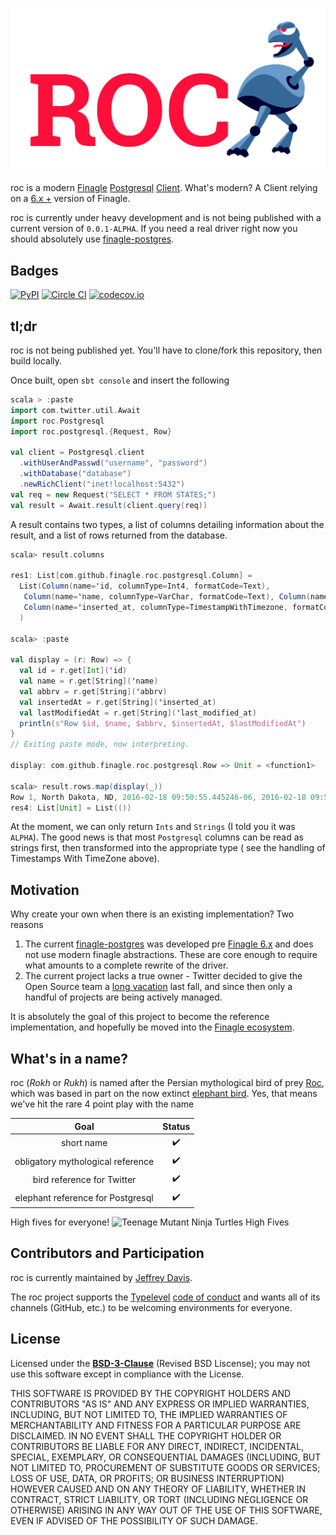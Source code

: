 ![Roc Logo](/roc-logo.png?raw=true "Roc Logo")

roc is a modern [Finagle][finagle] [Postgresql][postgresql] [Client][finagle-client]. What's modern? A Client relying on a [6.x +][finagle-changelog] version of Finagle.

roc is currently under heavy development and is not being published with a current version of `0.0.1-ALPHA`.
If you need a real driver right now you should absolutely use [finagle-postgres][finagle-postgresql-existing].


## Badges
[![PyPI](https://img.shields.io/pypi/l/Django.svg?style=plastic)]()
[![Circle CI](https://circleci.com/gh/penland365/roc/tree/master.svg?style=svg&circle-token=07305c9575ac3fcf0ab5bade8ae2f29921ac04c9)](https://circleci.com/gh/penland365/roc/tree/master)
[![codecov.io](https://codecov.io/github/penland365/roc/coverage.svg?branch=master)](https://codecov.io/github/penland365/roc?branch=master)

## tl;dr
roc is not being published yet. You'll have to clone/fork this repository, then build locally.

Once built, open `sbt console` and insert the following
```scala
scala > :paste
import com.twitter.util.Await
import roc.Postgresql
import roc.postgresql.{Request, Row}

val client = Postgresql.client
  .withUserAndPasswd("username", "password")
  .withDatabase("database")
  .newRichClient("inet!localhost:5432")
val req = new Request("SELECT * FROM STATES;")
val result = Await.result(client.query(req))
```
A result contains two types, a list of columns detailing information about
the result, and a list of rows returned from the database.
```scala
scala> result.columns

res1: List[com.github.finagle.roc.postgresql.Column] =
  List(Column(name='id, columnType=Int4, formatCode=Text),
   Column(name='name, columnType=VarChar, formatCode=Text), Column(name='abbrv, columnType=VarChar, formatCode=Text), Column(name='last_modified_at, columnType=TimestampWithTimezone, formatCode=Text),
   Column(name='inserted_at, columnType=TimestampWithTimezone, formatCode=Text)
  )

scala> :paste

val display = (r: Row) => {
  val id = r.get[Int]('id)
  val name = r.get[String]('name)
  val abbrv = r.get[String]('abbrv)
  val insertedAt = r.get[String]('inserted_at)
  val lastModifiedAt = r.get[String]('last_modified_at)
  println(s"Row $id, $name, $abbrv, $insertedAt, $lastModifiedAt")
}
// Exiting paste mode, now interpreting.

display: com.github.finagle.roc.postgresql.Row => Unit = <function1>

scala> result.rows.map(display(_))
Row 1, North Dakota, ND, 2016-02-18 09:50:55.445246-06, 2016-02-18 09:50:55.445246-06
res4: List[Unit] = List(())
```
At the moment, we can only return `Ints` and `Strings` (I told you it was `ALPHA`).
The good news is that most `Postgresql` columns can be read as strings first, then transformed into the appropriate type
 ( see the handling of Timestamps With TimeZone above).

## Motivation
Why create your own when there is an existing implementation? Two reasons

1. The current [finagle-postgres][finagle-postgresql-existing] was developed pre [Finagle 6.x][finagle-changelog] and does not use modern finagle abstractions. These are core enough to require what amounts to a complete rewrite of the driver.
2. The current project lacks a true owner - Twitter decided to give the Open Source team a [long vacation][twitter-long-vacation] last fall, and since then only a handful of projects are being actively managed.

It is absolutely the goal of this project to become the reference implementation, and hopefully be moved into the [Finagle ecosystem][finagle-ecosystem].


## What's in a name?
roc (*Rokh* or *Rukh*) is named after the Persian mythological bird of prey [Roc][roc-wikipedia],
 which was based in part on the now extinct [elephant bird][elephant-bird-wikipedia]. Yes, that means we've hit the rare 4 point play with the name


 Goal                             |Status
 :-------------------------------:|:----:
 short name                      |✔️   
 obligatory mythological reference|✔️   
 bird reference for Twitter       |✔️   
 elephant reference for Postgresql|✔️   

 High fives for everyone!
 ![Teenage Mutant Ninja Turtles High Fives](http://i.giphy.com/10LNj580n9OmiI.gif)

## Contributors and Participation

roc is currently maintained by [Jeffrey Davis][jeff-davis].

The roc project supports the [Typelevel][typelevel] [code of conduct][code-of-conduct] and wants
all of its channels (GitHub, etc.) to be welcoming environments for everyone.

## License

Licensed under the **[BSD-3-Clause](https://opensource.org/licenses/BSD-3-Clause)**
(Revised BSD Liscense); you may not use this software except in compliance with the License.

THIS SOFTWARE IS PROVIDED BY THE COPYRIGHT HOLDERS AND CONTRIBUTORS "AS IS" AND ANY EXPRESS OR IMPLIED WARRANTIES, INCLUDING, BUT NOT LIMITED TO, THE IMPLIED WARRANTIES OF MERCHANTABILITY AND FITNESS FOR A PARTICULAR PURPOSE ARE DISCLAIMED. IN NO EVENT SHALL THE COPYRIGHT HOLDER OR CONTRIBUTORS BE LIABLE FOR ANY DIRECT, INDIRECT, INCIDENTAL, SPECIAL, EXEMPLARY, OR CONSEQUENTIAL DAMAGES (INCLUDING, BUT NOT LIMITED TO, PROCUREMENT OF SUBSTITUTE GOODS OR SERVICES; LOSS OF USE, DATA, OR PROFITS; OR BUSINESS INTERRUPTION) HOWEVER CAUSED AND ON ANY THEORY OF LIABILITY, WHETHER IN CONTRACT, STRICT LIABILITY, OR TORT (INCLUDING NEGLIGENCE OR OTHERWISE) ARISING IN ANY WAY OUT OF THE USE OF THIS SOFTWARE, EVEN IF ADVISED OF THE POSSIBILITY OF SUCH DAMAGE.

[code-of-conduct]: http://typelevel.org/conduct.html
[elephant-bird-wikipedia]: https://en.wikipedia.org/wiki/Elephant_bird
[finagle]: http://twitter.github.io/finagle/guide/
[finagle-changelog]: http://twitter.github.io/finagle/guide/changelog.html
[finagle-client]: http://twitter.github.io/finagle/guide/Clients.html
[finagle-ecosystem]: https://github.com/finagle
[finagle-postgresql-existing]: https://github.com/finagle/finagle-postgres
[jeff-davis]: https://twitter.com/penland365
[postgresql]: http://www.postgresql.org/
[roc-wikipedia]: https://en.wikipedia.org/wiki/Roc_(mythology)
[twitter-long-vacation]: https://meta.plasm.us/posts/2015/10/13/goodbye-twitter/
[typelevel]: http://typelevel.org/
